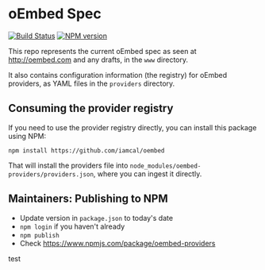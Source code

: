 oEmbed Spec
===========

[![Build Status](https://github.com/iamcal/oembed/actions/workflows/build.yml/badge.svg)](https://github.com/iamcal/oembed/actions)
<span class="badge-npmversion"><a href="https://npmjs.org/package/oembed-providers" title="View this project on NPM"><img src="https://img.shields.io/npm/v/oembed-providers.svg" alt="NPM version" /></a></span>

This repo represents the current oEmbed spec as seen at 
<a href="http://oembed.com">http://oembed.com</a> and any drafts, in the `www` directory.

It also contains configuration information (the registry) for oEmbed providers, as YAML files in the `providers` directory.


## Consuming the provider registry

If you need to use the provider registry directly, you can install this package using NPM:

    npm install https://github.com/iamcal/oembed

That will install the providers file into `node_modules/oembed-providers/providers.json`, where you can ingest it directly.


## Maintainers: Publishing to NPM

* Update version in `package.json` to today's date
* `npm login` if you haven't already
* `npm publish`
* Check https://www.npmjs.com/package/oembed-providers

test

